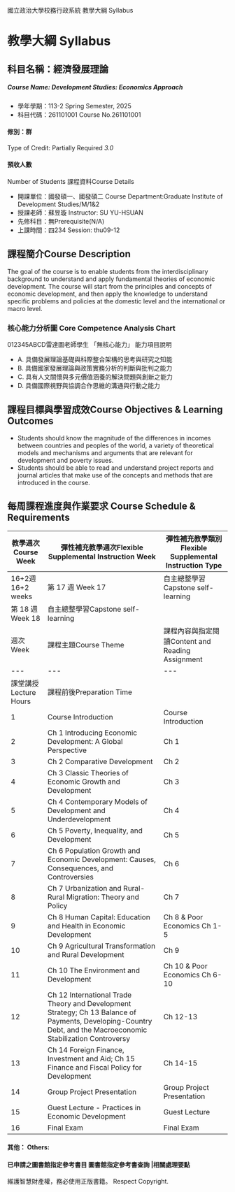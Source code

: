 國立政治大學校務行政系統 教學大綱 Syllabus
# 教學大綱 Syllabus
##  科目名稱：經濟發展理論
#####  Course Name: Development Studies: Economics Approach
  * 學年學期：113-2 Spring Semester, 2025 
  * 科目代碼：261101001 Course No.261101001
#### 修別：群
Type of Credit: Partially Required 
_3.0_
#### 預收人數
Number of Students
課程資料Course Details
  * 開課單位：國發碩一、國發碩二 Course Department:Graduate Institute of Development Studies/M/1&2 
  * 授課老師：蘇昱璇 Instructor: SU YU-HSUAN 
  * 先修科目：無Prerequisite(N/A)
  * 上課時間：四234 Session: thu09-12
##  課程簡介Course Description
The goal of the course is to enable students from the interdisciplinary background to understand and apply fundamental theories of economic development. The course will start from the principles and concepts of economic development, and then apply the knowledge to understand specific problems and policies at the domestic level and the international or macro level.
###  核心能力分析圖 Core Competence Analysis Chart
012345ABCD雷達圖老師學生
「無核心能力」 
能力項目說明
  * A. 具備發展理論基礎與科際整合架構的思考與研究之知能
  * B. 具備國家發展理論與政策實務分析的判斷與批判之能力
  * C. 具有人文關懷與多元價值涵養的解決問題與創新之能力
  * D. 具備國際視野與協調合作思維的溝通與行動之能力
##  課程目標與學習成效Course Objectives & Learning Outcomes 
  * Students should know the magnitude of the differences in incomes between countries and peoples of the world, a variety of theoretical models and mechanisms and arguments that are relevant for development and poverty issues. 
  * Students should be able to read and understand project reports and journal articles that make use of the concepts and methods that are introduced in the course.
##  每周課程進度與作業要求 Course Schedule & Requirements
教學週次Course Week |  彈性補充教學週次Flexible Supplemental Instruction Week |  彈性補充教學類別Flexible Supplemental Instruction Type  
---|---|---  
16+2週16+2 weeks | 第 17 週 Week 17 | 自主總整學習Capstone self-learning  
第 18 週 Week 18 | 自主總整學習Capstone self-learning  
週次Week |  課程主題Course Theme |  課程內容與指定閱讀Content and Reading Assignment |  教學活動與作業Activity and Homework |  學習投入時數Estimated time devoted to coursework per week  
---|---|---|---|---  
課堂講授Lecture Hours |  課程前後Preparation Time  
1 |  Course Introduction  |  Course Introduction  |  Background survey |  3.0 |  4.5  
2 |  Ch 1 Introducing Economic Development: A Global Perspective |  Ch 1 |  Ch 1 |  3.0 |  4.5  
3 |  Ch 2 Comparative Development |  Ch 2 |  Ch 2 |  3.0 |  4.5  
4 |  Ch 3 Classic Theories of Economic Growth and Development |  Ch 3 |  Ch 3 |  3.0 |  4.5  
5 |  Ch 4 Contemporary Models of Development and Underdevelopment |  Ch 4 |  Ch 4 |  3.0 |  4.5  
6 |  Ch 5 Poverty, Inequality, and Development |  Ch 5 |  Ch 5 |  3.0 |  4.5  
7 |  Ch 6 Population Growth and Economic Development: Causes, Consequences, and Controversies |  Ch 6 |  Ch 6 |  3.0 |  4.5  
8 |  Ch 7 Urbanization and Rural-Rural Migration: Theory and Policy |  Ch 7 |  Ch 7 |  3.0 |  4.5  
9 |  Ch 8 Human Capital: Education and Health in Economic Development |  Ch 8 & Poor Economics Ch 1-5 |  Ch 8 |  3.0 |  4.5  
10 |  Ch 9 Agricultural Transformation and Rural Development |  Ch 9 |  Ch 9 |  3.0 |  4.5  
11 |  Ch 10 The Environment and Development |  Ch 10 & Poor Economics Ch 6-10 |  Ch 10 |  3.0 |  4.5  
12 |  Ch 12 International Trade Theory and Development Strategy; Ch 13 Balance of Payments, Developing-Country Debt, and the Macroeconomic Stabilization Controversy |  Ch 12-13 |  Ch 12-13 |  3.0 |  4.5  
13 |  Ch 14 Foreign Finance, Investment and Aid; Ch 15 Finance and Fiscal Policy for Development |  Ch 14-15 |  Ch 14-15 |  3.0 |  4.5  
14 |  Group Project Presentation |  Group Project Presentation |  Group Project Presentation |  3.0 |  4.5  
15 |  Guest Lecture - Practices in Economic Development |  Guest Lecture |  Guest Lecture |  3.0 |  4.5  
16 |  Final Exam |  Final Exam |  Final Exam |  3.0 |  4.5  
####  其他： Others:
####  已申請之圖書館指定參考書目  圖書館指定參考書查詢 |相關處理要點
維護智慧財產權，務必使用正版書籍。 Respect Copyright.